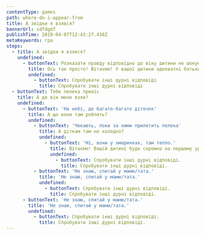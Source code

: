 ```yaml
---
contentType: games
path: where-do-i-appear-from
title: А звідки я взявся?
bannerUrl: sdfdgdf
publishTime: 2019-04-07T12:43:27.438Z
metaKeywords: гра
steps:
  - title: А звідки я взявся?
    undefined:
      - buttonText: Розказати правду відповідно до віку дитини не шокуючи її подробицями
        title: Ось так просто! Вітаємо! У вашої дитини адекватні батьки
        undefined:
          - buttonText: Спробувати інші дурні відповіді
            title: Спробувати інші дурні відповіді
  - buttonText: Тебе лелека приніс
    title: А де він мене взяв?
    undefined:
      - buttonText: 'На небі, де багато-багато діточок'
        title: А що вони там роблять?
        undefined:
          - buttonText: 'Чекають, поки за ними прилетить лелека'
            title: А діткам там не холодно?
            undefined:
              - buttonText: 'Ні, вони у хмаринках, там тепло.'
                title: Вітаємо! Вашій дитині буде соромно на першому уроці географії.
                undefined:
                  - buttonText: Спробувати інші дурні відповіді.
                    title: Спробувати інші дурні відповіді.
          - buttonText: 'Не знаю, спитай у мами/тата.'
            title: 'Не знаю, спитай у мами/тата.'
            undefined:
              - buttonText: Спробувати інші дурні відповіді.
                title: Спробувати інші дурні відповіді.
      - buttonText: 'Не знаю, спитай у мами/тата.'
        title: 'Не знаю, спитай у мами/тата.'
        undefined:
          - buttonText: Спробувати інші дурні відповіді.
            title: Спробувати інші дурні відповіді.
---
```


